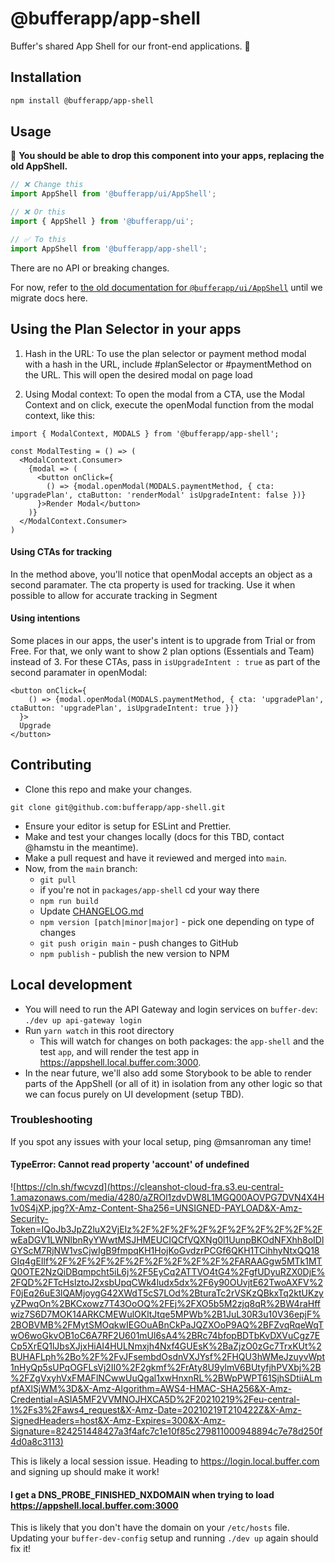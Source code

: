 # @bufferapp/app-shell

Buffer's shared App Shell for our front-end applications. 🚀

## Installation

```bash
npm install @bufferapp/app-shell
```


## Usage

🚩 **You should be able to drop this component into your apps, replacing the old AppShell.**

```jsx
// ❌ Change this
import AppShell from '@bufferapp/ui/AppShell';

// ❌ Or this
import { AppShell } from '@bufferapp/ui';

// ✅ To this
import AppShell from '@bufferapp/app-shell';
```

There are no API or breaking changes.

For now, refer to [the old documentation for `@bufferapp/ui/AppShell`](https://bufferapp.github.io/ui/#/ui/ui/appshell) until we migrate docs here.

## Using the Plan Selector in your apps

1. Hash in the URL:
To use the plan selector or payment method modal with a hash in the URL, include #planSelector or #paymentMethod on the URL. This will open the desired modal on page load

2. Using Modal context:
To open the modal from a CTA, use the Modal Context and on click, execute the openModal function from the modal context, like this:
```
import { ModalContext, MODALS } from '@bufferapp/app-shell';

const ModalTesting = () => (
  <ModalContext.Consumer>
    {modal => (
      <button onClick={
        () => {modal.openModal(MODALS.paymentMethod, { cta: 'upgradePlan', ctaButton: 'renderModal' isUpgradeIntent: false })}
      }>Render Modal</button>
    )}
  </ModalContext.Consumer>
)
```
#### Using CTAs for tracking
In the method above, you'll notice that openModal accepts an object as a second paramater. The cta property is used for tracking. Use it when possible to allow for accurate tracking in Segment

#### Using intentions
Some places in our apps, the user's intent is to upgrade from Trial or from Free. For that, we only want to show 2 plan options (Essentials and Team) instead of 3. For these CTAs, pass in `isUpgradeIntent : true` as part of the second paramater in openModal:
```
<button onClick={
    () => {modal.openModal(MODALS.paymentMethod, { cta: 'upgradePlan', ctaButton: 'upgradePlan', isUpgradeIntent: true })}
  }>
  Upgrade
</button>
```

## Contributing

* Clone this repo and make your changes.

```
git clone git@github.com:bufferapp/app-shell.git
```

* Ensure your editor is setup for ESLint and Prettier.
* Make and test your changes locally (docs for this TBD, contact @hamstu in the meantime).
* Make a pull request and have it reviewed and merged into `main`.
* Now, from the `main` branch:
  * `git pull`
  * if you're not in `packages/app-shell` cd your way there
  * `npm run build`
  * Update [CHANGELOG.md](/CHANGELOG.md)
  * `npm version [patch|minor|major]` - pick one depending on type of changes
  * `git push origin main` - push changes to GitHub
  * `npm publish` - publish the new version to NPM

## Local development

- You will need to run the API Gateway and login services on `buffer-dev`: `./dev up api-gateway login`
- Run `yarn watch` in this root directory
  -  This will watch for changes on both packages: the `app-shell` and the test `app`, and will render the test app in https://appshell.local.buffer.com:3000.
- In the near future, we'll also add some Storybook to be able to render parts of the AppShell (or all of it) in isolation from any other logic so that we can focus purely on UI development (setup TBD).

### Troubleshooting

If you spot any issues with your local setup, ping @msanroman any time!

#### TypeError: Cannot read property 'account' of undefined

![https://cln.sh/fwcvzd](https://cleanshot-cloud-fra.s3.eu-central-1.amazonaws.com/media/4280/aZROl1zdvDW8L1MGQ00AOVPG7DVN4X4H1v0S4jXP.jpg?X-Amz-Content-Sha256=UNSIGNED-PAYLOAD&X-Amz-Security-Token=IQoJb3JpZ2luX2VjEIz%2F%2F%2F%2F%2F%2F%2F%2F%2F%2FwEaDGV1LWNlbnRyYWwtMSJHMEUCIQCfVQXNg0l1UunpBKOdNFXhh8oIDlGYScM7RjNW1vsCjwIgB9fmpqKH1HojKoGvdzrPCGf6QKH1TCihhyNtxQQ18GIq4gEIlf%2F%2F%2F%2F%2F%2F%2F%2F%2F%2FARAAGgw5MTk1MTQ0OTE2NzQiDBqmpcht5iL6j%2F5EyCq2ATTVO4tG4%2FgfUDyuRZX0DjE%2FQD%2FTcHslztoJ2xsbUpqCWk4ludx5dx%2F6y90OUvjtE62TwoAXFV%2F0jEq26uE3lQAMjoygG42XWdT5cS7LOd%2BturaTc2rVSKzQBkxTq2ktUKzyyZPwqOn%2BKCxowz7T43OoOQ%2FEj%2FXO5b5M2zjq8qR%2BW4raHffwiz7S6D7MOK14ARKCMEWulOKltJtqe5MPWb%2B1JuL30R3u10V36epjF%2BOBVMB%2FMytSMOqkwIEGOuABnCkPaJQZXOoP9AQ%2BFZvqRqeWqTwO6woGkvOB1oC6A7RF2U601mUl6sA4%2BRc74bfopBDTbKvDXVuCgz7ECp5XrEQ1lJbsXJjxHiAI4HULNmxjh4Nxf4GUEsK%2BaZjzO0zGc7TrxKUt%2BUHAFLph%2Bo%2F%2FvJFsembdOsdnVXJYsf%2FHQU3hWMeJzuyvWpt1nHyQp5sUPqOGFLsVj2II0%2F2gkmf%2FrAty8U9ylmV6BUtyfjhPVXbj%2B%2FZgVxyhVxFMAFlNCwwUuQgal1xwHnxnRL%2BWpPWPT61SjhSDtiiALmpfAXlSjWM%3D&X-Amz-Algorithm=AWS4-HMAC-SHA256&X-Amz-Credential=ASIA5MF2VVMNOJHXCA5D%2F20210219%2Feu-central-1%2Fs3%2Faws4_request&X-Amz-Date=20210219T210422Z&X-Amz-SignedHeaders=host&X-Amz-Expires=300&X-Amz-Signature=824251448427a3f4afc7c1e10f85c279811000948894c7e78d250f4d0a8c3113)

This is likely a local session issue. Heading to https://login.local.buffer.com and signing up should make it work!

#### I get a DNS_PROBE_FINISHED_NXDOMAIN when trying to load https://appshell.local.buffer.com:3000

This is likely that you don't have the domain on your `/etc/hosts` file. Updating your `buffer-dev-config` setup and running `./dev up` again should 
fix it!
